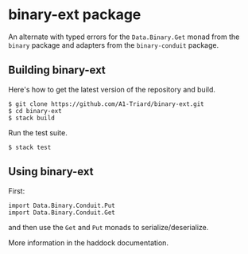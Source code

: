 binary-ext package
==================

An alternate with typed errors for the `Data.Binary.Get` monad from the `binary` package
and adapters from the `binary-conduit` package.

Building binary-ext
-------------------

Here's how to get the latest version of the repository and build.

    $ git clone https://github.com/A1-Triard/binary-ext.git
    $ cd binary-ext
    $ stack build

Run the test suite.

    $ stack test

Using binary-ext
----------------

First:

    import Data.Binary.Conduit.Put
    import Data.Binary.Conduit.Get

and then use the `Get` and `Put` monads to serialize/deserialize.

More information in the haddock documentation.
